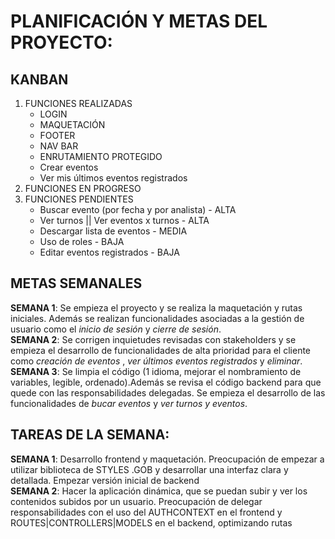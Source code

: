 # PLANIFICACIÓN Y METAS DEL PROYECTO:

## KANBAN

1. FUNCIONES REALIZADAS
   - LOGIN
   - MAQUETACIÓN
   - FOOTER
   - NAV BAR
   - ENRUTAMIENTO PROTEGIDO
   - Crear eventos
   - Ver mis últimos eventos registrados
2. FUNCIONES EN PROGRESO
3. FUNCIONES PENDIENTES
   - Buscar evento (por fecha y por analista) - ALTA
   - Ver turnos || Ver eventos x turnos - ALTA
   - Descargar lista de eventos - MEDIA
   - Uso de roles - BAJA
   - Editar eventos registrados - BAJA

## METAS SEMANALES

**SEMANA 1**: Se empieza el proyecto y se realiza la maquetación y rutas iniciales. Además se realizan funcionalidades asociadas a la gestión de usuario como el _inicio de sesión_ y _cierre de sesión_. <br>
**SEMANA 2**: Se corrigen inquietudes revisadas con stakeholders y se empieza el desarrollo de funcionalidades de alta prioridad para el cliente como _creación de eventos_ , _ver últimos eventos registrados_ y _eliminar_.<br>
**SEMANA 3**: Se limpia el código (1 idioma, mejorar el nombramiento de variables, legible, ordenado).Además se revisa el código backend para que quede con las responsabilidades delegadas. Se empieza el desarrollo de las funcionalidades de _bucar eventos_ y _ver turnos y eventos_.<br>

## TAREAS DE LA SEMANA:

**SEMANA 1**: Desarrollo frontend y maquetación. Preocupación de empezar a utilizar biblioteca de STYLES .GOB y desarrollar una interfaz clara y detallada. Empezar versión inicial de backend<br>
**SEMANA 2**: Hacer la aplicación dinámica, que se puedan subir y ver los contenidos subidos por un usuario. Preocupación de delegar responsabilidades con el uso del AUTHCONTEXT en el frontend y ROUTES|CONTROLLERS|MODELS en el backend, optimizando rutas <br>
